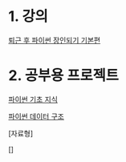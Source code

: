 
# 1. 강의
[퇴근 후 파이썬 장인되기 기본편](https://youtu.be/j8vXaGMJxQI?si=sMK20krEkyUGDYS7)

# 2. 공부용 프로젝트

[파이썬 기초 지식](note/01whatsPython.md)

[파이썬 데이터 구조](note/02dataType.md)

[자료형]

[]